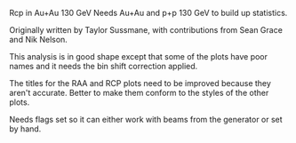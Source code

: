 Rcp in Au+Au 130 GeV
Needs Au+Au and p+p 130 GeV to build up statistics.

Originally written by Taylor Sussmane, with contributions from Sean Grace and Nik Nelson.

This analysis is in good shape except that some of the plots have poor names and it needs the bin shift correction applied.

The titles for the RAA and RCP plots need to be improved because they aren't accurate.  Better to make them conform to the styles of the other plots.

Needs flags set so it can either work with beams from the generator or set by hand.
